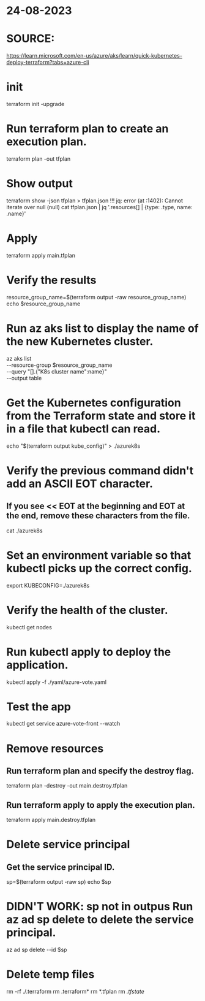 # 24-08-2023
# SOURCE: 
https://learn.microsoft.com/en-us/azure/aks/learn/quick-kubernetes-deploy-terraform?tabs=azure-cli

# init
terraform init -upgrade

# Run terraform plan to create an execution plan.
terraform plan -out tfplan

# Show output
terraform show -json tfplan > tfplan.json 
!!! jq: error (at <stdin>:1402): Cannot iterate over null (null)
cat tfplan.json | jq '.resources[] | {type: .type, name: .name}'  

 

# Apply
terraform apply main.tfplan

# Verify the results
resource_group_name=$(terraform output -raw resource_group_name)
echo $resource_group_name

# Run az aks list to display the name of the new Kubernetes cluster.
az aks list \
  --resource-group $resource_group_name \
  --query "[].{\"K8s cluster name\":name}" \
  --output table

# Get the Kubernetes configuration from the Terraform state and store it in a file that kubectl can read.
echo "$(terraform output kube_config)" > ./azurek8s

# Verify the previous command didn't add an ASCII EOT character.
## If you see << EOT at the beginning and EOT at the end, remove these characters from the file.
cat ./azurek8s

# Set an environment variable so that kubectl picks up the correct config.
export KUBECONFIG=./azurek8s

# Verify the health of the cluster.
kubectl get nodes


# Run kubectl apply to deploy the application.
kubectl apply -f ./yaml/azure-vote.yaml

# Test the app
kubectl get service azure-vote-front --watch

# Remove resources
## Run terraform plan and specify the destroy flag.
terraform plan -destroy -out main.destroy.tfplan

## Run terraform apply to apply the execution plan.
terraform apply main.destroy.tfplan

# Delete service principal
## Get the service principal ID.
sp=$(terraform output -raw sp)
echo $sp


# DIDN'T WORK: sp not in outpus Run az ad sp delete to delete the service principal.
az ad sp delete --id $sp

# Delete temp files
rm -rf ./.terraform
rm .terraform*
rm *.tfplan
rm *.tfstate*
